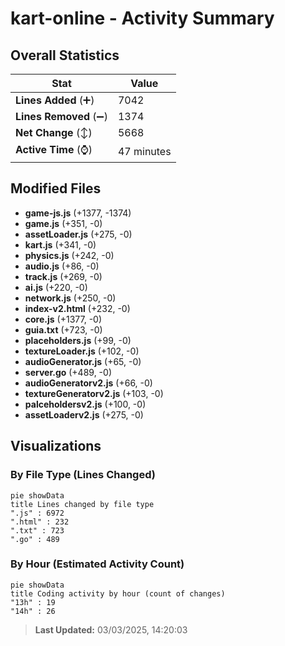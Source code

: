 # kart-online - Activity Summary 

## Overall Statistics

| Stat                   | Value                                                             |
| ---------------------- | ----------------------------------------------------------------- |
| **Lines Added** (➕)   | 7042                                          |
| **Lines Removed** (➖) | 1374                                        |
| **Net Change** (↕)    | 5668                |
| **Active Time** (⌚)   | 47 minutes |


## Modified Files
- **game-js.js** (+1377, -1374)
- **game.js** (+351, -0)
- **assetLoader.js** (+275, -0)
- **kart.js** (+341, -0)
- **physics.js** (+242, -0)
- **audio.js** (+86, -0)
- **track.js** (+269, -0)
- **ai.js** (+220, -0)
- **network.js** (+250, -0)
- **index-v2.html** (+232, -0)
- **core.js** (+1377, -0)
- **guia.txt** (+723, -0)
- **placeholders.js** (+99, -0)
- **textureLoader.js** (+102, -0)
- **audioGenerator.js** (+65, -0)
- **server.go** (+489, -0)
- **audioGeneratorv2.js** (+66, -0)
- **textureGeneratorv2.js** (+103, -0)
- **palceholdersv2.js** (+100, -0)
- **assetLoaderv2.js** (+275, -0)

## Visualizations

### By File Type (Lines Changed)

```mermaid
pie showData
title Lines changed by file type
".js" : 6972
".html" : 232
".txt" : 723
".go" : 489
```

### By Hour (Estimated Activity Count)

```mermaid
pie showData
title Coding activity by hour (count of changes)
"13h" : 19
"14h" : 26
```


> **Last Updated:** 03/03/2025, 14:20:03